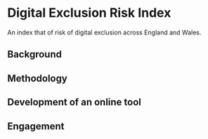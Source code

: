# Digital Exclusion Risk Index
An index that of risk of digital exclusion across England and Wales.

## Background

## Methodology

## Development of an online tool

## Engagement
